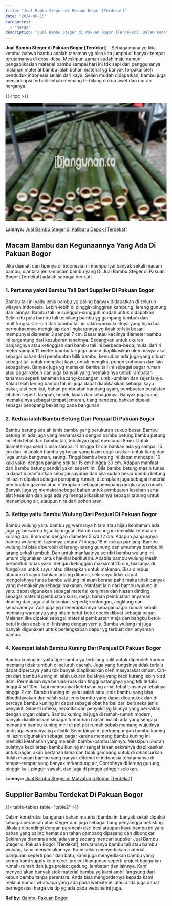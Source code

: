 ```yaml
---
title: "Jual Bambu Steger di Pakuan Bogor [Terdekat]"
date: "2024-08-15"
categories: 
  - "harga"
description: "Jual Bambu Steger di Pakuan Bogor [Terdekat]. Dalam konstruksi bangunan bahan material bambu ini banyak sekali dipakai sebagai perancah atau steger dan juga..."
---
```


**Jual Bambu Steger di Pakuan Bogor \[Terdekat\]** – Sebagaimana yg kita ketahui bahwa bambu adalah tanaman yg bisa kita jumpai di banyak tempat terutamanya di desa-desa. Meskipun zaman sudah maju namun pengaplikasian material bambu sampai hari ini tdk sepi dari penggunanya malahan material bambu ialah bahan material yg banyak terpakai oleh penduduk indonesia selain dari kayu. Selain mudah didapatkan, bambu juga menjadi opsi terbaik sebab memang terbilang cukup awet dan murah harganya.

{{< toc >}}

![Jual Bambu Steger di Pakuan Bogor [Terdekat]](/images/jual-bambu-tali-40.png)

**Lainnya:** [Jual Bambu Steger di Kalibaru Depok \[Terdekat\]](https://bambu.bangunan.co/jual-bambu-steger-di-kalibaru-depok-terdekat/)

## Macam Bambu dan Kegunaannya Yang Ada Di Pakuan Bogor

Jika diamati dari tipenya di indonesia ini mempunyai banyak sekali macam bambu, diantara jenis-macam bambu yang Di Jual Bambu Steger di Pakuan Bogor \[Terdekat\] adalah sebagai berikut;

### 1\. Pertama yakni Bambu Tali Dari Supplier Di Pakuan Bogor

Bambu tali ini yaitu jenis bambu yg paling banyak didapatkan di seluruh wilayah indonesia. Lebih-lebih di pinggir-pinggiran kampung, lereng gunung dan lainnya. Bambu tali ini sungguh-sungguh mudah untuk didapatkan Selain itu pula bambu tali terbilang bambu yg gampang tumbuh dan multifungsi. Ciri-ciri dari bambu tali ini ialah warna kulitnya yang hijau tua permukaannya mengkilap dan lingkarannya yg tidak terlalu besar, mempunyai diameter 3 sampai 7 cm. Besar atau kecilnya diameter bambu ini tergantung dari kesuburan tanahnya. Sedangkan untuk ukuran panjangnya atau ketinggian dari bambu tali ini berbeda-beda, mulai dari 4 meter sampai 12 meter bambu tali juga umum diaplikasikan oleh masyarakat sebagai bahan dari pembuatan bilik bambu, kemudian ada juga yang dibuat sebagai tali untuk mengikat kayu, untuk mengikat pohon-pohonan dan lain sebagainya. Banyak juga yg memakai bambu tali ini sebagai pagar rumah atau pagar kebun dan juga banyak yang memakainya untuk rambatan tanaman seperti tanaman kacang-kacangan, umbi-umbian dan sejenisnya. Kalau telah kering bambu tali ini juga dapat diaplikasikan sebagai kayu bakar, alat pemikul, bahan pembuatan kandang ayam, pembuatan peralatan kitchen seperti tampah, besek, kipas dan sebagainya. Banyak juga yang memakainya sebagai tempat jemuran, tiang bendera, bahkan dipakai sebagai penopang bekisting pada bangunan.

### 2\. Kedua ialah Bambu Betung Dari Penjual Di Pakuan Bogor

Bambu betung adalah jenis bambu yang berukuran cukup besar. Bambu betung ini ada juga yang menamakan dengan bambu petung bambu petung ini lebih tebal dari bambu tali, tebalnya dapat mencapai 8mm. Untuk diameternya sendiri bisa sampai 11 hingga 12 cm bahkan ada yg sampai 15 cm dan ini adalah bambu yg besar yang lazim diaplikasikan untuk tiang dan juga untuk bangunan, saung. Tinggi bambu betung ini dapat mencapai 10 kaki yakni dengan panjang sekitar 15 cm hingga 30 cm. Adapun manfaat dari bambu betung sendiri yakni seperti ini; Bila bambu betung masih tunas ia dapat dimanfaatkan sebagai sayuran dan bila sudah besar bambu betung ini lazim dipakai sebagai penopang rumah, diterapkan juga sebagai material pembuatan gazebo atau diterapkan sebagai penopang rangka atap rumah. Banyak juga yg memakai sebagai bahan untuk pembuatan lesehan serta alat kesenian dan juga ada yg mengaplikasikannya sebagai tabung untuk menampung air, ataupun nira dari pohon aren.

### 3\. Ketiga yaitu Bambu Wulung Dari Penjual Di Pakuan Bogor

Bambu wulung yaitu bambu yg warnanya hitam atau hijau kehitaman ada juga yg berwarna hijau keunguan. Bambu wulung ini memiliki ketebalan kurang dari 8mm dan dengan diameter 5 s/d 12 cm. Adapun panjangnya bambu wulung ini lazimnya antara 7 hingga 18 m cukup panjang. Bambu wulung ini bisa diperoleh di lereng-lereng gunung dan umumnya bambu ini jarang sekali tumbuh. Dan untuk manfaatnya sendiri bambu wulung ini umum digunakan untuk hal-hal berikut ini. Apabila bambu wulung masih berbentuk tunas yakni dengan ketinggian maksimal 20 cm, biasanya di fungsikan untuk sayur atau diterapkan untuk makanan. Bisa direbus ataupun di sayur bahkan ada yg ditumis, sekiranya tidak dapat mengolahnya tunas bambu wulung ini akan berasa pahit maka tidak banyak yang memakainya sebagai makanan. Manfaat lain dari bambu wulung ini yaitu dapat digunakan sebagai material kerajinan dan hiasan dinding, sebagai material pembuatan kursi, meja, bahan pembuatan anyaman dinding dan juga alat kesenian, seperti; kentongan, angklung dan semacamnya. Ada juga yg menerapkannya sebagai pagar rumah sebab memang warnanya yang hitam betul-betul cocok dibuat sebagai pagar. Malahan jika dipakai sebagai material pembuatan meja dan bangku betul-betul indah apabila di finishing dengan vernis. Bambu wulung ini juga banyak digunakan untuk perlengkapan dapur yg terbuat dari anyaman bambu.

### 4\. Keempat ialah Bambu Kuning Dari Penjual Di Pakuan Bogor

Bambu kuning ini yaitu tipe bambu yg terbilang sulit untuk diperoleh karena memang tidak tumbuh di seluruh daerah. Juga yang fungsinya tidak terlalu dapat dipercaya yaitu tdk banyak diaplikasikan oleh masyarakat umum. Ciri-ciri dari bambu kuning ini ialah ukuran bulatnya yang kecil kurang lebih 5 sd 8cm. Permukaan nya beruas-ruas dan tinggi batangnya yang tdk terlalu tinggi 4 sd 10m. Tapi mempunyai ketebalan yg amat tebal biasanya tebalnya hingga 2 cm. Bambu kuning ini yaitu salah satu jenis bambu yang bisa dibudidayakan dan salah satu jenis bambu yang dapat dicangkok dan di percaya bambu kuning ini dapat sebagai obat herbal dari beraneka jenis penyakit. Seperti infeksi, hepatitis dan penyakit yg lainnya yang berkaitan dengan organ dalam. Bambu kuning ini juga di rumah-rumah modern, banyak diaplikasikan sebagai tumbuhan hiasan malah ada yang sengaja menanam bambu kuning mini di pot pot rumah sebab memang wujudnya unik juga warnanya yg artistik. Seandainya di perkampungan bambu kuning ini lazim digunakan sebagai pagar karena memang bambu kuning ini memiliki ketahanan yang melebihi bambu-bambu lainnya. Meskipun ukuran bulatnya kecil tetapi bambu kuning ini sangat tahan sekiranya diaplikasikan untuk pagar, akan bertahan lama dan tidak gampang untuk di dihancurkan. Itulah macam bambu yang banyak ditemui di indonesia terutamanya di tempat-tempat yang banyak terkandung air, Contohnya di lereng gunung, pinggir kali, pinggir sawah, dan juga di pinggir-pinggir selokan.

**Lainnya:** [Jual Bambu Steger di Mulyaharja Bogor \[Terdekat\]](https://bambu.bangunan.co/jual-bambu-steger-di-mulyaharja-bogor-terdekat/)

## Supplier Bambu Terdekat Di Pakuan Bogor

{{< table-tables table="table2" >}}

Dalam konstruksi bangunan bahan material bambu ini banyak sekali dipakai sebagai perancah atau steger dan juga sebagai tiang penyangga bekisting. Jikalau dibandingi dengan perancah dari besi ataupun kayu bambu ini yaitu bahan yang paling hemat dan tahan gampang dipasang dan dibongkar. Sekiranya diantara anda, ada yang sedang mencari supplier Jual Bambu Steger di Pakuan Bogor \[Terdekat\], terutamanya bambu tali atau bambu wulung, kami menyediakannya. Kami selain menyediakan material bangunan seperti pasir dan batu, kami juga menyediakan bambu yang sering kami supply ke project-project bangunan seperti project bangunan rumah-rumah dan juga project gedung, jembatan dan lainnya. Kami menyediakan banyak stok material bambu yg kami ambil langsung dari kebun bambu tanpa perantara. Anda bisa mengordernya kepada kami melalui nomor whatsapp yang ada pada website ini atau anda juga dapat bernegosiasi harga via tlp yg ada pada website ini juga.

**Ref by:** [Bambu Pakuan Bogor](https://id.wikipedia.org/wiki/Bambu)
